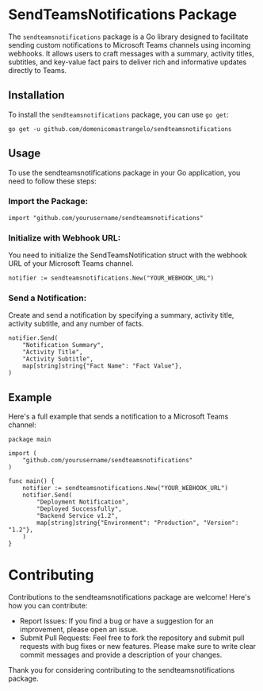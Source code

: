 # SendTeamsNotifications Package

The `sendteamsnotifications` package is a Go library designed to facilitate sending custom notifications to Microsoft Teams channels using incoming webhooks. It allows users to craft messages with a summary, activity titles, subtitles, and key-value fact pairs to deliver rich and informative updates directly to Teams.

## Installation

To install the `sendteamsnotifications` package, you can use `go get`:

```
go get -u github.com/domenicomastrangelo/sendteamsnotifications
```

## Usage
To use the sendteamsnotifications package in your Go application, you need to follow these steps:

### Import the Package:
```
import "github.com/yourusername/sendteamsnotifications"
```

### Initialize with Webhook URL:
You need to initialize the SendTeamsNotification struct with the webhook URL of your Microsoft Teams channel.

```
notifier := sendteamsnotifications.New("YOUR_WEBHOOK_URL")
```

### Send a Notification:
Create and send a notification by specifying a summary, activity title, activity subtitle, and any number of facts.

```
notifier.Send(
    "Notification Summary",
    "Activity Title",
    "Activity Subtitle",
    map[string]string{"Fact Name": "Fact Value"},
)
```

## Example
Here's a full example that sends a notification to a Microsoft Teams channel:

```
package main

import (
    "github.com/yourusername/sendteamsnotifications"
)

func main() {
    notifier := sendteamsnotifications.New("YOUR_WEBHOOK_URL")
    notifier.Send(
        "Deployment Notification",
        "Deployed Successfully",
        "Backend Service v1.2",
        map[string]string{"Environment": "Production", "Version": "1.2"},
    )
}
```

# Contributing
Contributions to the sendteamsnotifications package are welcome! Here's how you can contribute:

- Report Issues: If you find a bug or have a suggestion for an improvement, please open an issue.
- Submit Pull Requests: Feel free to fork the repository and submit pull requests with bug fixes or new features. Please make sure to write clear commit messages and provide a description of your changes.

Thank you for considering contributing to the sendteamsnotifications package.
